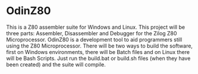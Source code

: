 OdinZ80
=======

This is a Z80 assembler suite for Windows and Linux. This project will be three parts: Assembler, Disassembler and Debugger for the Zilog Z80 Microprocessor.
OdinZ80 is a development tool to aid programmers still using the Z80 Microprocessor. There will be two ways to build the software,
first on Windows environments, there will be Batch files and on Linux there will be Bash Scripts.
Just run the build.bat or build.sh files (when they have been created) and the suite will compile.
